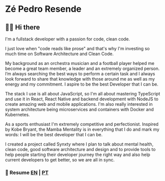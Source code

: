 # Zé Pedro Resende

## 👋🏼 Hi there

I'm a fullstack developer with a passion for code, clean code.

I just love when "code reads like prose" and that's why I'm investing so much time on Software Architecture and Clean Code.

My background as an orchestra musician and a football player helped me become a great team member, a leader and an extremely organized person. I’m always searching the best ways to perform a certain task and I always look forward to share that knowledge with those around me as well as my energy and my commitment. I aspire to be the best Developer that I can be.

The stack I use is all about JavaScript, so I'm all about mastering TypeScript and use it in React, React Native and backend development with NodeJS to create amazing web and mobile applications. I'm also really interested in system architecture being microservices and containers with Docker and Kubernetes.

As a sports enthusiast I'm extremely competitive and perfectionist. Inspired by Kobe Bryant, the Mamba Mentality is in everything that I do and mark my words: I will be the best developer that I can be.

I created a project called Synxty where I plan to talk about mental health, clean code, good software architecture and design and to provide tools to help people starting their developer journey the right way and also help current developers to get better, so we are all in sync.

### 📜 Resume [EN](https://github.com/tiddal/tiddal/blob/master/resume/zepedroresende_resume_EN.pdf) | [PT](https://github.com/tiddal/tiddal/blob/master/resume/zepedroresende_resume_PT.pdf)
